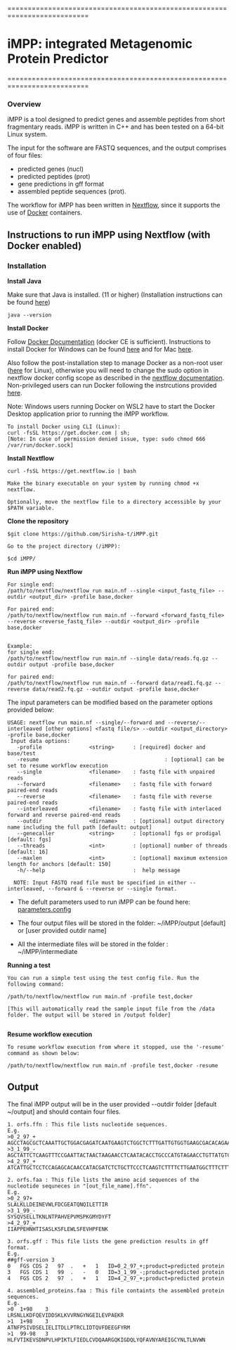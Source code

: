 ==========================================================================

# iMPP: integrated Metagenomic Protein Predictor #

==========================================================================
### Overview ###

iMPP is a tool designed to predict genes and assemble peptides from short fragmentary reads.
iMPP is written in C++ and has been tested on a 64-bit Linux system.

The input for the software are FASTQ sequences, and the output comprises of four files:
* predicted genes (nucl) 
* predicted peptides (prot) 
* gene predictions in gff format
* assembled peptide sequences (prot).

The workflow for iMPP has been written in [Nextflow](https://www.nextflow.io/index.html), since it supports the use of [Docker](https://www.docker.com/) containers. 

## Instructions to run iMPP using Nextflow (with Docker enabled) ##

### Installation ###
__Install Java__

Make sure that Java is installed. (11 or higher) (Installation instructions can be found [here](https://www.oracle.com/java/technologies/downloads/))
```
java --version
```

__Install Docker__

Follow [Docker Documentation](https://docs.docker.com/get-docker/) (docker CE is sufficient). Instructions to install Docker for Windows can be found [here](https://docs.docker.com/desktop/install/windows-install/) and for Mac [here](https://docs.docker.com/desktop/install/mac-install/).

Also follow the post-installation step to manage Docker as a non-root user ([here](https://docs.docker.com/engine/install/linux-postinstall/) for Linux), otherwise you will need to change the sudo option in nextflow docker config scope as described in the [nextflow documentation](https://www.nextflow.io/docs/latest/config.html#scope-docker). Non-privileged users can run Docker following the instrcutions provided [here](https://docs.docker.com/engine/security/rootless/).

Note: Windows users running Docker on WSL2 have to start the Docker Desktop application prior to running the iMPP workflow. 

```
To install Docker using CLI (Linux):
curl -fsSL https://get.docker.com | sh;
[Note: In case of permission denied issue, type: sudo chmod 666 /var/run/docker.sock]
```

__Install Nextflow__
```
curl -fsSL https://get.nextflow.io | bash

Make the binary executable on your system by running chmod +x nextflow.

Optionally, move the nextflow file to a directory accessible by your $PATH variable. 
```

__Clone the repository__
```
$git clone https://github.com/Sirisha-t/iMPP.git

Go to the project directory (/iMPP):

$cd iMPP/
```


__Run iMPP using Nextflow__
```
For single end:
/path/to/nextflow/nextflow run main.nf --single <input_fastq_file> --outdir <output_dir> -profile base,docker

For paired end:
/path/to/nextflow/nextflow run main.nf --forward <forward_fastq_file> --reverse <reverse_fastq_file> --outdir <output_dir> -profile base,docker


Example:
for single end: 
/path/to/nextflow/nextflow run main.nf --single data/reads.fq.gz --outdir output -profile base,docker

for paired end:
/path/to/nextflow/nextflow run main.nf --forward data/read1.fq.gz --reverse data/read2.fq.gz --outdir output -profile base,docker

```
The input parameters can be modified based on the parameter options provided below:
```
USAGE: nextflow run main.nf --single/--forward and --reverse/--interleaved [other options] <fastq file/s> --outdir <output_directory> -profile base,docker
 Input data options:
   -profile               <string>      : [required] docker and base/test
   -resume				                          : [optional] can be set to resume workflow execution
   --single               <filename>    : fastq file with unpaired reads
   --forward              <filename>    : fastq file with forward paired-end reads
   --reverse              <filename>    : fastq file with reverse paired-end reads
   --interleaved          <filename>    : fastq file with interlaced forward and reverse paired-end reads
   --outdir               <dirname>     : [optional] output directory name including the full path [default: output]
   --genecaller           <string>      : [optional] fgs or prodigal [default: fgs]
   --threads              <int>         : [optional] number of threads [default: 16]
   --maxlen               <int>         : [optional] maximum extension length for anchors [default: 150]
   -h/--help                            :  help message

  NOTE: Input FASTQ read file must be specified in either --interleaved, --forward & --reverse or --single format.
```
* The defult parameters used to run iMPP can be found here: [parameters.config](https://github.com/Sirisha-t/iMPP/blob/master/params/parameters.txt "parameters.txt")

* The four output files will be stored in the folder: ~/iMPP/output [default] or [user provided outdir name]

* All the intermediate files will be stored in the folder : ~/iMPP/intermediate 


__Running a test__
```
You can run a simple test using the test config file. Run the following command: 

/path/to/nextflow/nextflow run main.nf -profile test,docker
 
[This will automatically read the sample input file from the /data folder. The output will be stored in /output folder]
 
```
__Resume workflow execution__
```
To resume workflow execution from where it stopped, use the '-resume' command as shown below:

/path/to/nextflow/nextflow run main.nf -profile test,docker -resume
```

## Output ##

The final iMPP output will be in the user provided --outdir folder [default ~/output] and should contain four files.
```
1. orfs.ffn : This file lists nucleotide sequences.
E.g.
>0_2_97_+
AGCCTAGCGCTCAAATTGCTGGACGAGATCAATGAAGTCTGGCTCTTTGATTGTGGTGAAGCGACACAGAATCAAATTTTAGAAACGACCATACGT
>3_1_99_-
AGCTATTCTCAAGTTTCCGAATTACTAACTAAGAACCTCAATACACCTGCCCATGTAGAACCTGTTATGTCGCCTAAAGGAATGTATGACTACTTCACT
>4_2_97_+
ATCATTGCTCCTCCAGAGCACAACCATACGATCTCTGCTTCCCTCAAGTCTTTTCTTGAATGGCTTTCTTTCGAGGTGCATCCATTTGAAAACAAA

2. orfs.faa : This file lists the amino acid sequences of the nucleotide sequneces in "[out_file_name].ffn".
E.g.
>0_2_97+
SLALKLLDEINEVWLFDCGEATQNQILETTIR
>3_1_99_-
SYSQVSELLTKNLNTPAHVEPVMSPKGMYDYFT
>4_2_97_+
IIAPPEHNHTISASLKSFLEWLSFEVHPFENK

3. orfs.gff : This file lists the gene prediction results in gff format.
E.g.
##gff-version 3
0	FGS	CDS	2	97	.	+	1	ID=0_2_97_+;product=predicted protein
3	FGS	CDS	1	99	.	-	0	ID=3_1_99_-;product=predicted protein
4	FGS	CDS	2	97	.	+	1	ID=4_2_97_+;product=predicted protein

4. assembled_proteins.faa : This file containts the assembled protein sequences.
E.g.
>0	1+98	3
LRSNLLKDFQEVIDDSKLKVVRNGYNGEILEVPAEKR
>1	1+98	3
ATNFPSIVDSELIELITDLLPTRCLIDTQVFDEEGFYRM
>1	99-98	3
HLFVTIKEVSDNPVLHPIKTLFIEDLCVDQAARGQKIGDQLYQFAVNYAREIGCYNLTLNVWN
```
